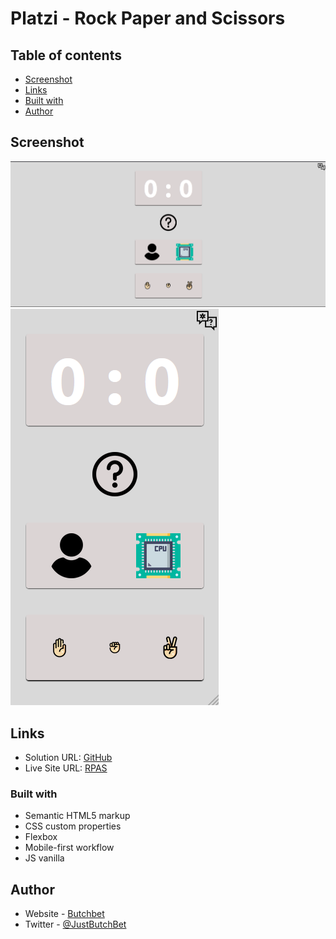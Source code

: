 # Platzi - Rock Paper and Scissors

## Table of contents

- [Screenshot](#screenshot)
- [Links](#links)
- [Built with](#built-with)
- [Author](#author)

## Screenshot
![Desktop](./assets/desktop.png)
![Mobilet](./assets/mobile.png)

## Links
- Solution URL: [GitHub](https://github.com/ButchBet/Rock-Paper-and-Scissors-)
- Live Site URL: [RPAS](https://rpasbutchbet.netlify.app/)

### Built with
- Semantic HTML5 markup
- CSS custom properties
- Flexbox
- Mobile-first workflow
- JS vanilla

## Author
- Website - [Butchbet](none)
- Twitter - [@JustButchBet](https://twitter.com/JustButchBet)
